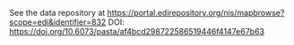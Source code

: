 See the data repository at https://portal.edirepository.org/nis/mapbrowse?scope=edi&identifier=832
DOI: https://doi.org/10.6073/pasta/af4bcd298722586519446f4147e67b63
